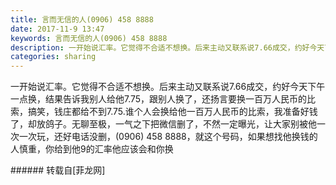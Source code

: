 ```yaml
---
title: 言而无信的人(0906) 458 8888
date: 2017-11-9 13:47
keywords: 言而无信的人(0906) 458 8888
description: 一开始说汇率。它觉得不合适不想换。后来主动又联系说7.66成交，约好今天下午一点换，结果告诉我别人给他7.75，跟别人换了，还扬言要换一百万人民币的比索，搞笑，钱庄都给不到7.75.谁个人会换给他一百万人民币的比索，我准备好钱了，却放鸽子。无聊至极，一气之下把微信删了，不然一定曝光，让大家别被他一次一次玩，还好电话没删，(0906) 458 8888，就这个号码，如果想找他换钱的人慎重，你给到他9的汇率他应该会和你换
categories: sharing
---
```

<td class="t_f" id="postmessage_970163">

一开始说汇率。它觉得不合适不想换。后来主动又联系说7.66成交，约好今天下午一点换，结果告诉我别人给他7.75，跟别人换了，还扬言要换一百万人民币的比索，搞笑，钱庄都给不到7.75.谁个人会换给他一百万人民币的比索，我准备好钱了，却放鸽子。无聊至极，一气之下把微信删了，不然一定曝光，让大家别被他一次一次玩，还好电话没删，(0906) 458 8888，就这个号码，如果想找他换钱的人慎重，你给到他9的汇率他应该会和你换<br/>
</td>
###### 转载自[菲龙网]
